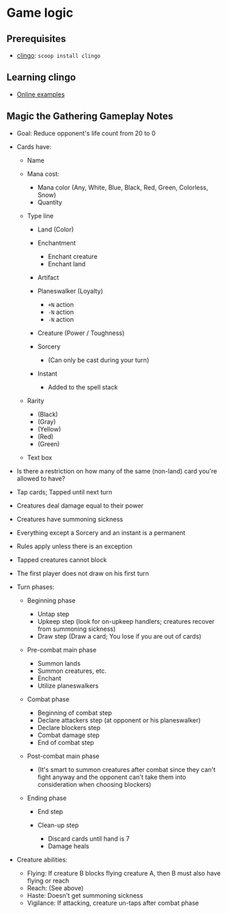 [clingo]: https://potassco.org/clingo/

# Game logic

## Prerequisites

- [clingo]: `scoop install clingo`

## Learning clingo

- [Online examples](https://potassco.org/clingo/run/)

## Magic the Gathering Gameplay Notes

- Goal: Reduce opponent's life count from 20 to 0
- Cards have:

  - Name
  - Mana cost:

    - Mana color (Any, White, Blue, Black, Red, Green, Colorless, Snow)
    - Quantity

  - Type line

    - Land (Color)
    - Enchantment

      - Enchant creature
      - Enchant land

    - Artifact
    - Planeswalker (Loyalty)

      - `+N` action
      - `-N` action
      - `-N` action

    - Creature (Power / Toughness)
    - Sorcery

      - (Can only be cast during your turn)

    - Instant

      - Added to the spell stack

  - Rarity

    - (Black)
    - (Gray)
    - (Yellow)
    - (Red)
    - (Green)

  - Text box

- Is there a restriction on how many of the same (non-land) card you're allowed to have?
- Tap cards; Tapped until next turn
- Creatures deal damage equal to their power
- Creatures have summoning sickness
- Everything except a Sorcery and an instant is a permanent
- Rules apply unless there is an exception
- Tapped creatures cannot block
- The first player does not draw on his first turn

- Turn phases:

  - Beginning phase

    - Untap step
    - Upkeep step (look for on-upkeep handlers; creatures recover from summoning sickness)
    - Draw step (Draw a card; You lose if you are out of cards)

  - Pre-combat main phase

    - Summon lands
    - Summon creatures, etc.
    - Enchant
    - Utilize planeswalkers

  - Combat phase

    - Beginning of combat step
    - Declare attackers step (at opponent or his planeswalker)
    - Declare blockers step
    - Combat damage step
    - End of combat step

  - Post-combat main phase

    - (It's smart to summon creatures after combat since they can't fight anyway
      and the opponent can't take them into consideration when choosing blockers)

  - Ending phase

    - End step
    - Clean-up step

      - Discard cards until hand is 7
      - Damage heals

- Creature abilities:

  - Flying: If creature B blocks flying creature A, then B must also have flying or reach
  - Reach: (See above)
  - Haste: Doesn't get summoning sickness
  - Vigilance: If attacking, creature un-taps after combat phase
